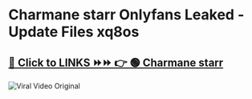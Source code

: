 
 # Charmane starr Onlyfans Leaked - Update Files xq8os

## <h2><a href="https://clipsfans.com/Charmane_starr&ref=git">🔗 Click to LINKS ⏩⏩ 👉 🟢 Charmane starr </a></h2>

<a href="https://clipsfans.com/Charmane_starr&ref=git" rel="nofollow" data-target="animated-image.originalLink"><img src="https://i.ibb.co.com/xMMVF88/686577567.gif" alt="Viral Video Original" style="max-width: 100%; display: inline-block;" data-target="animated-image.originalImage"></a>

